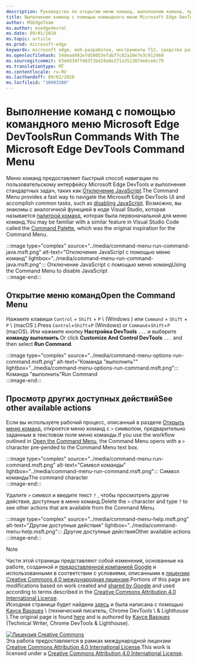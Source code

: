 ```yaml
---
description: Руководство по открытию меню команд, выполнению команд, просмотрев другие действия и многое другое.
title: Выполнение команд с помощью командного меню Microsoft Edge DevTools
author: MSEdgeTeam
ms.author: msedgedevrel
ms.date: 09/01/2020
ms.topic: article
ms.prod: microsoft-edge
keywords: microsoft edge, веб-разработка, инструменты f12, средства разработчика
ms.openlocfilehash: 54dead492e7d58053efab77c82a10e7e3c912460
ms.sourcegitcommit: 63e6d34ff483f3b419a0e271a3513874e6ce6c79
ms.translationtype: MT
ms.contentlocale: ru-RU
ms.lasthandoff: 09/02/2020
ms.locfileid: "10993200"
---
```

<!-- Copyright Kayce Basques 

   Licensed under the Apache License, Version 2.0 (the "License");
   you may not use this file except in compliance with the License.
   You may obtain a copy of the License at

       https://www.apache.org/licenses/LICENSE-2.0

   Unless required by applicable law or agreed to in writing, software
   distributed under the License is distributed on an "AS IS" BASIS,
   WITHOUT WARRANTIES OR CONDITIONS OF ANY KIND, either express or implied.
   See the License for the specific language governing permissions and
   limitations under the License.  -->  





# <span data-ttu-id="a8a7c-104">Выполнение команд с помощью командного меню Microsoft Edge DevTools</span><span class="sxs-lookup"><span data-stu-id="a8a7c-104">Run Commands With The Microsoft Edge DevTools Command Menu</span></span>   

  

<span data-ttu-id="a8a7c-105">Меню команд предоставляет быстрый способ навигации по пользовательскому интерфейсу Microsoft Edge DevTools и выполнения стандартных задач, таких как [Отключение JavaScript][JavascriptDisable].</span><span class="sxs-lookup"><span data-stu-id="a8a7c-105">The Command Menu provides a fast way to navigate the Microsoft Edge DevTools UI and accomplish common tasks, such as [disabling JavaScript][JavascriptDisable].</span></span>  <span data-ttu-id="a8a7c-106">Возможно, вы знакомы с аналогичной функцией в коде Visual Studio, которая называется [палитрой команд][VisualStudioCodeUICommandPalette], которая была первоначальной для меню команд.</span><span class="sxs-lookup"><span data-stu-id="a8a7c-106">You may be familiar with a similar feature in Visual Studio Code called the [Command Palette][VisualStudioCodeUICommandPalette], which was the original inspiration for the Command Menu.</span></span>  

:::image type="complex" source="../media/command-menu-run-command-java.msft.png" alt-text="Отключение JavaScript с помощью меню команд" lightbox="../media/command-menu-run-command-java.msft.png":::
   <span data-ttu-id="a8a7c-108">Отключение JavaScript с помощью меню команд</span><span class="sxs-lookup"><span data-stu-id="a8a7c-108">Using the Command Menu to disable JavaScript</span></span>  
:::image-end:::  

## <span data-ttu-id="a8a7c-109">Открытие меню команд</span><span class="sxs-lookup"><span data-stu-id="a8a7c-109">Open the Command Menu</span></span>   

<span data-ttu-id="a8a7c-110">Нажмите клавиши `Control` + `Shift` + `P` \ (Windows \) или `Command` + `Shift` + `P` \ (macOS \).</span><span class="sxs-lookup"><span data-stu-id="a8a7c-110">Press `Control`+`Shift`+`P` \(Windows\) or `Command`+`Shift`+`P` \(macOS\).</span></span> <span data-ttu-id="a8a7c-111">Или нажмите кнопку **Настройка DevTools** `...` и выберите **команду выполнить**.</span><span class="sxs-lookup"><span data-stu-id="a8a7c-111">Or click **Customize And Control DevTools** `...` and then select **Run Command**.</span></span>  

:::image type="complex" source="../media/command-menu-options-run-command.msft.png" alt-text="Команда "выполнить"" lightbox="../media/command-menu-options-run-command.msft.png":::
   <span data-ttu-id="a8a7c-113">Команда "выполнить"</span><span class="sxs-lookup"><span data-stu-id="a8a7c-113">Run Command</span></span>  
:::image-end:::  

## <span data-ttu-id="a8a7c-114">Просмотр других доступных действий</span><span class="sxs-lookup"><span data-stu-id="a8a7c-114">See other available actions</span></span>   

<span data-ttu-id="a8a7c-115">Если вы используете рабочий процесс, описанный в разделе [Открыть меню команд](#open-the-command-menu), откроется меню команд с `>` символом, предварительно заданным в текстовом поле меню команды.</span><span class="sxs-lookup"><span data-stu-id="a8a7c-115">If you use the workflow outlined in [Open the Command Menu](#open-the-command-menu), the Command Menu opens with a `>` character pre-pended to the Command Menu text box.</span></span>  

:::image type="complex" source="../media/command-menu-run-command.msft.png" alt-text="Символ команды" lightbox="../media/command-menu-run-command.msft.png":::
   <span data-ttu-id="a8a7c-117">Символ команды</span><span class="sxs-lookup"><span data-stu-id="a8a7c-117">The command character</span></span>  
:::image-end:::  

<span data-ttu-id="a8a7c-118">Удалите `>` символ и введите текст `?` , чтобы просмотреть другие действия, доступные в меню команд.</span><span class="sxs-lookup"><span data-stu-id="a8a7c-118">Delete the `>` character and type `?` to see other actions that are available from the Command Menu.</span></span>  

:::image type="complex" source="../media/command-menu-help.msft.png" alt-text="Другие доступные действия" lightbox="../media/command-menu-help.msft.png":::
   <span data-ttu-id="a8a7c-120">Другие доступные действия</span><span class="sxs-lookup"><span data-stu-id="a8a7c-120">Other available actions</span></span>  
:::image-end:::  

 



<!-- links -->  

[JavascriptDisable]: ../javascript/disable.md "Отключение JavaScript в Microsoft Edge DevTools | Документы Microsoft"  

[VisualStudioCodeUICommandPalette]: https://code.visualstudio.com/docs/getstarted/userinterface#_command-palette "Палитра команд — пользовательский интерфейс кода Visual Studio"  

> [!NOTE]
> <span data-ttu-id="a8a7c-123">Части этой страницы представляют собой изменения, основанные на работе, созданной и [предоставленной компанией Google][GoogleSitePolicies] и использованными в соответствии с условиями, описанными в [лицензии Creative Commons 4,0 международная лицензия][CCA4IL].</span><span class="sxs-lookup"><span data-stu-id="a8a7c-123">Portions of this page are modifications based on work created and [shared by Google][GoogleSitePolicies] and used according to terms described in the [Creative Commons Attribution 4.0 International License][CCA4IL].</span></span>  
> <span data-ttu-id="a8a7c-124">Исходная страница будет найдена [здесь](https://developers.google.com/web/tools/chrome-devtools/command-menu/index) и была написана с помощью [Kayce Basques][KayceBasques] \ (технический писатель, Chrome DevTools \ & Lighthouse \).</span><span class="sxs-lookup"><span data-stu-id="a8a7c-124">The original page is found [here](https://developers.google.com/web/tools/chrome-devtools/command-menu/index) and is authored by [Kayce Basques][KayceBasques] \(Technical Writer, Chrome DevTools \& Lighthouse\).</span></span>  

[![Лицензия Creative Commons][CCby4Image]][CCA4IL]  
<span data-ttu-id="a8a7c-126">Эта работа предоставляется в рамках международной лицензии [Creative Commons Attribution 4.0 International License][CCA4IL].</span><span class="sxs-lookup"><span data-stu-id="a8a7c-126">This work is licensed under a [Creative Commons Attribution 4.0 International License][CCA4IL].</span></span>  

[CCA4IL]: https://creativecommons.org/licenses/by/4.0  
[CCby4Image]: https://i.creativecommons.org/l/by/4.0/88x31.png  
[GoogleSitePolicies]: https://developers.google.com/terms/site-policies  
[KayceBasques]: https://developers.google.com/web/resources/contributors/kaycebasques  
